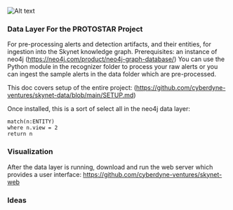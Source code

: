 ![Alt text](img/synch.jpg)

### Data Layer For the PROTOSTAR Project

For pre-processing alerts and detection artifacts, and their entities, for ingestion into the Skynet knowledge graph. Prerequisites: an instance of neo4j (https://neo4j.com/product/neo4j-graph-database/) You can use the Python module in the recognizer folder to process your raw alerts or you can ingest the sample alerts in the data folder which are pre-processed. 

This doc covers setup of the entire project: (https://github.com/cyberdyne-ventures/skynet-data/blob/main/SETUP.md)

Once installed, this is a sort of select all in the neo4j data layer:

```
match(n:ENTITY)
where n.view = 2
return n
```
### Visualization

After the data layer is running, download and run the web server which provides a user interface: https://github.com/cyberdyne-ventures/skynet-web

### Ideas



